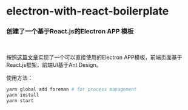 # electron-with-react-boilerplate

### 创建了一个基于React.js的Electron APP 模板

<br/>

按照[这篇文章](https://gist.github.com/matthewjberger/6f42452cb1a2253667942d333ff53404)实现了一个可以直接使用的Electron APP模板，前端页面基于React.js框架，前端UI基于Ant Design。

使用方法：

```bash
yarn global add foreman # for process management
yarn install
yarn start
```